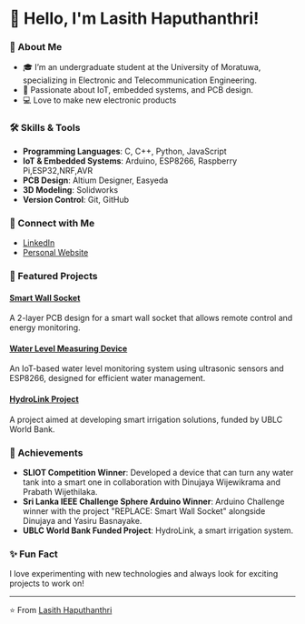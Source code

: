 # 👋 Hello, I'm Lasith Haputhanthri!

### 🚀 About Me
- 🎓 I’m an undergraduate student at the University of Moratuwa, specializing in Electronic and Telecommunication Engineering.
- 🔬 Passionate about IoT, embedded systems, and PCB design.
- 💻 Love to make new electronic products

### 🛠️ Skills & Tools
- **Programming Languages**: C, C++, Python, JavaScript
- **IoT & Embedded Systems**: Arduino, ESP8266, Raspberry Pi,ESP32,NRF,AVR
- **PCB Design**: Altium Designer, Easyeda
- **3D Modeling**: Solidworks
- **Version Control**: Git, GitHub

### 🔗 Connect with Me
- [LinkedIn]([https://www.linkedin.com/in/your-profile](https://www.linkedin.com/in/lasith-haputhanthri-b2919a265/))
- [Personal Website](https://your-website.com)

### 🌟 Featured Projects

#### [Smart Wall Socket](https://github.com/lasithhaputhanthri/smart-wall-socket)
A 2-layer PCB design for a smart wall socket that allows remote control and energy monitoring.

#### [Water Level Measuring Device](https://github.com/lasithhaputhanthri/water-level-measuring-device)
An IoT-based water level monitoring system using ultrasonic sensors and ESP8266, designed for efficient water management.

#### [HydroLink Project](https://github.com/lasithhaputhanthri/hydrolink)
A project aimed at developing smart irrigation solutions, funded by UBLC World Bank.

### 🏅 Achievements
- **SLIOT Competition Winner**: Developed a device that can turn any water tank into a smart one in collaboration with Dinujaya Wijewikrama and Prabath Wijethilaka.
- **Sri Lanka IEEE Challenge Sphere Arduino Winner**: Arduino Challenge winner with the project "REPLACE: Smart Wall Socket" alongside Dinujaya and Yasiru Basnayake.
- **UBLC World Bank Funded Project**: HydroLink, a smart irrigation system.


### ✨ Fun Fact
I love experimenting with new technologies and always look for exciting projects to work on!

---

⭐️ From [Lasith Haputhanthri](https://github.com/lasithhaputhanthri)
